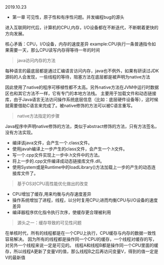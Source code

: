 2019.10.23


- 第一章 可见性，原子性和有序性问题。并发编程bug的源头 

进入互联网时代后，计算机的CPU,内存，I/O设备都在不断迭代，不断朝着更快的方向发展。

核心矛盾：CPU，I/O设备，内存的速度差异
example:CPU执行一条普通指令如果需要一天，那么CPU读写内存得等待一年的时间

>java访问内存的方法

每种语言的最底层都是通过汇编语言访问内存，java也不例外，如果有研读过JDK源码的人会发现，一些线程的等待，阻塞方法在底层都是被声明为native方法

因此使用了native的程序可移植性都不太高。另外native方法在JVM中运行时数据区也和其它方法不一样，它有专门的本地方法栈。
主要用于加载文件和动态链接库，由于Java语言无法访问操作系统底层信息（比如：底层硬件设备等），这时候就需要借助C语言来完成了。被native修饰的方法可以被C语言重写。

>native方法指定的步骤

Java程序中声明native修饰的方法，类似于abstract修饰的方法，只有方法签名，没有方法实现。

- 编译该java文件，会产生一个.class文件。
- 使用javah编译上一步产生的class文件，会产生一个.h文件。
- 写一个.cpp文件实现上一步中.h文件中的方法。
- 将上一步的.cpp文件编译成动态链接库文件.dll。
- 使用System或是Runtime中的loadLibrary()方法加载上一步的产生的动态连接库文件了。

>基于OS对CPU高性能优化做出的改变

- CPU增加了缓存,用来均衡与内存速度差异
- 操作系统增加了进程，线程，以分时复用CPU;进而均衡CPU与I/O设备的速度差异
- 编译器程序优化指令执行次序，使缓存更合理被利用

>源头之一：缓存导致的可见性问题

在单核时代，所有的线程都是在一个CPU上执行，CPU缓存与内存的数据一致性容易解决。
因为所有的线程都是操作同一个CPU的缓存，一个线程对缓存的写，对另外一个线程来说一定是可见的。
线程A和线程B都是操作同一个CPU里面的缓存，所以线程A更新了变量V的值，那么线程B之后再访问变量V，得到的值一定是V的最新值



